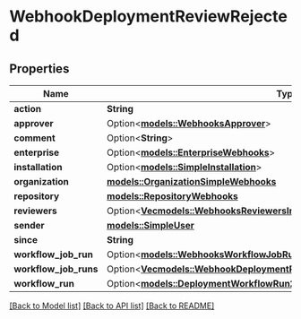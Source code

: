 # WebhookDeploymentReviewRejected

## Properties

Name | Type | Description | Notes
------------ | ------------- | ------------- | -------------
**action** | **String** |  | 
**approver** | Option<[**models::WebhooksApprover**](webhooks_approver.md)> |  | [optional]
**comment** | Option<**String**> |  | [optional]
**enterprise** | Option<[**models::EnterpriseWebhooks**](enterprise-webhooks.md)> |  | [optional]
**installation** | Option<[**models::SimpleInstallation**](simple-installation.md)> |  | [optional]
**organization** | [**models::OrganizationSimpleWebhooks**](organization-simple-webhooks.md) |  | 
**repository** | [**models::RepositoryWebhooks**](repository-webhooks.md) |  | 
**reviewers** | Option<[**Vec<models::WebhooksReviewersInner>**](webhooks_reviewers_inner.md)> |  | [optional]
**sender** | [**models::SimpleUser**](simple-user.md) |  | 
**since** | **String** |  | 
**workflow_job_run** | Option<[**models::WebhooksWorkflowJobRun**](webhooks_workflow_job_run.md)> |  | [optional]
**workflow_job_runs** | Option<[**Vec<models::WebhookDeploymentReviewRejectedWorkflowJobRunsInner>**](webhook_deployment_review_rejected_workflow_job_runs_inner.md)> |  | [optional]
**workflow_run** | Option<[**models::DeploymentWorkflowRun2**](Deployment_Workflow_Run_2.md)> |  | 

[[Back to Model list]](../README.md#documentation-for-models) [[Back to API list]](../README.md#documentation-for-api-endpoints) [[Back to README]](../README.md)


